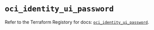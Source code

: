 # `oci_identity_ui_password`

Refer to the Terraform Registory for docs: [`oci_identity_ui_password`](https://registry.terraform.io/providers/oracle/oci/6.18.0/docs/resources/identity_ui_password).

